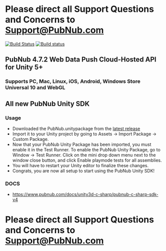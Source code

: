 # Please direct all Support Questions and Concerns to Support@PubNub.com

[![Build Status](https://api.travis-ci.org/pubnub/unity.svg?branch=master)](https://travis-ci.org/pubnub/unity) [![Build status](https://ci.appveyor.com/api/projects/status/1p3494pnt6rgqdsm/branch/master?svg=true)](https://ci.appveyor.com/project/PubNub/unity)

## PubNub 4.7.2 Web Data Push Cloud-Hosted API for Unity 5+
### Supports PC, Mac, Linux, iOS, Android, Windows Store Universal 10 and WebGL

## All new PubNub Unity SDK
### Usage
  * Downloaded the PubNub.unitypackage from the [latest release](https://github.com/pubnub/unity/releases/latest)
  * Import it to your Unity project by going to Assets -> Import Package -> Custom Package. 
  * Now that your PubNub Unity Package has been imported, you must enable it in the Test Runner. To enable the PubNub Unity Package, go to Window -> Test Runner. Click on the mini drop down menu next to the window close button, and click Enable playmode tests for all assemblies. 
  * You will have to restart your Unity editor to finalize these changes. 
  * Congrats, you are now all setup to start using the PubNub Unity SDK!
### DOCS 
  * https://www.pubnub.com/docs/unity3d-c-sharp/pubnub-c-sharp-sdk-v4

# Please direct all Support Questions and Concerns to Support@PubNub.com
